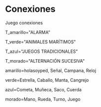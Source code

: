 # Conexiones
Juego conexiones

T_amarillo="ALARMA"

T_verde="ANIMALES MARÍTIMOS"

T_azul="JUEGOS TRADICIONALES"

T_morado="ALTERNACIÓN SUCESIVA"

amarillo=holasoyped, Señal, Campana, Reloj

verde=Estrella, Caballo, Manta, Cangrejo

azul=Cometa, Muñeca, Saco, Cuerda

morado=Mano, Rueda, Turno, Juego




